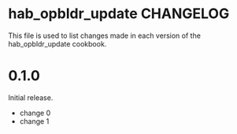 # hab_opbldr_update CHANGELOG

This file is used to list changes made in each version of the hab_opbldr_update cookbook.

# 0.1.0

Initial release.

- change 0
- change 1

